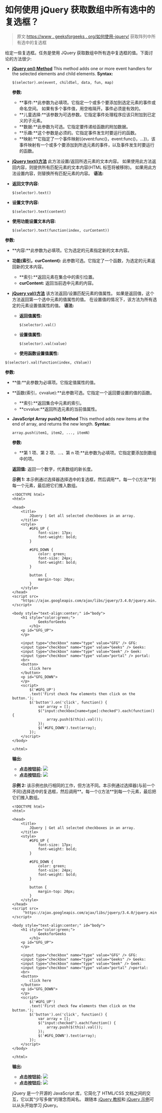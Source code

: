 # 如何使用 jQuery 获取数组中所有选中的复选框？

> 原文:[https://www . geeksforgeeks . org/如何使用-jquery/](https://www.geeksforgeeks.org/how-to-get-all-selected-checkboxes-in-an-array-using-jquery/) 获取阵列中所有选中的复选框

给定一些复选框。任务是使用 JQuery 获取数组中所有选中复选框的值。下面讨论的方法很少:

*   [**jQuery on() Method**](https://www.geeksforgeeks.org/jquery-on-with-examples/)
    This method adds one or more event handlers for the selected elements and child elements.
    **Syntax:**

    ```
    $(selector).on(event, childSel, data, fun, map)

    ```

    **参数:**

    *   **事件:**此参数为必填项。它指定一个或多个要添加到选定元素的事件或命名空间。
        如果有多个事件值，用空格隔开。事件必须是有效的。
    *   **儿童选择:**该参数为可选参数。它指定事件处理程序应该只附加到已定义的子元素。
    *   **数据:**此参数为可选。它指定要传递给函数的附加数据。
    *   **乐趣:**这个参数是必须的。它指定事件发生时要运行的函数。
    *   **映射:**它指定了一个事件映射({event:func()，event:func()，…})，该事件映射有一个或多个要添加到所选元素的事件，以及事件发生时要运行的函数。
*   [**jQuery text()方法**](https://www.geeksforgeeks.org/jquery-text-method/)
    此方法设置/返回所选元素的文本内容。
    如果使用此方法返回内容，则提供所有匹配元素的文本内容(HTML 标签将被移除)。
    如果用此方法设置内容，则替换所有匹配元素的内容。
    **语法:**

*   **返回文字内容:**

    ```
    $(selector).text()

    ```

*   **设置文字内容:**

    ```
    $(selector).text(content)

    ```

*   **使用功能设置文本内容:**

    ```
    $(selector).text(function(index, curContent))

    ```

**参数:**

*   **内容:**此参数为必填项。它为选定的元素指定新的文本内容。
*   **功能(索引，curContent):** 此参数可选。它指定了一个函数，为选定的元素返回新的文本内容。
    *   **索引:**返回元素在集合中的索引位置。
    *   **curContent:** 返回当前选中元素的内容。

*   [**jQuery val()方法**](https://www.geeksforgeeks.org/jquery-val-with-examples/)
    该方法返回/设置匹配元素的值属性。
    如果是返回值，这个方法返回第一个选中元素的值属性的值。
    在设置值的情况下，该方法为所有选定的元素设置值属性的值。
    **语法:**
    *   **返回值属性:**

        ```
        $(selector).val()

        ```

    *   **设置值属性:**

        ```
        $(selector).val(value)

        ```

    *   **使用函数设置值属性:**

```
$(selector).val(function(index, cValue))

```

**参数:**

*   **值:**此参数为必填项。它指定值属性的值。
*   **函数(索引，cvvalue):**此参数可选。它指定一个返回要设置的值的函数。
    *   **索引:**返回集合中元素的索引。
    *   **cvvalue:**返回所选元素的当前值属性。

*   **JavaScript Array push() Method**
    This method adds new items at the end of array, and returns the new length.
    **Syntax:**

    ```
    array.push(item1, item2, ..., itemN)

    ```

    **参数:**

    *   **第 1 项、第 2 项、…、第 n 项:**此参数为必填项。它指定要添加到数组中的项。

    **返回值:**
    返回一个数字，代表数组的新长度。

    **示例 1:** 本示例通过选择器选择选中的复选框，然后调用**。每一个()方法**到每一个元素，最后把它们推入数组。

    ```
    <!DOCTYPE html>
    <html>

    <head>
        <title>
            JQuery | Get all selected checkboxes in an array.
        </title>
        <style>
            #GFG_UP {
                font-size: 17px;
                font-weight: bold;
            }

            #GFG_DOWN {
                color: green;
                font-size: 24px;
                font-weight: bold;
            }

            button {
                margin-top: 20px;
            }
        </style>
    </head>
    <script src=
        "https://ajax.googleapis.com/ajax/libs/jquery/3.4.0/jquery.min.js">
    </script>

    <body style="text-align:center;" id="body">
        <h1 style="color:green;">  
                GeeksforGeeks  
            </h1>
        <p id="GFG_UP">
        </p>

        <input type="checkbox" name="type" value="GFG" /> GFG:
        <input type="checkbox" name="type" value="Geeks" /> Geeks:
        <input type="checkbox" name="type" value="Geek" /> Geek:
        <input type="checkbox" name="type" value="portal" /> portal:
        <br>
        <button>
            click here
        </button>
        <p id="GFG_DOWN">
        </p>
        <script>
            $('#GFG_UP')
            .text('First check few elements then click on the button.');
            $('button').on('click', function() {
                var array = [];
                $("input:checkbox[name=type]:checked").each(function() {
                    array.push($(this).val());
                });
                $('#GFG_DOWN').text(array);
            });
        </script>
    </body>

    </html>
    ```

    **输出:**

    *   **点击按钮前:**
        ![](img/7c85bce76f9024236c68bbc67f5936db.png)
    *   **点击按钮后:**
        ![](img/d717915878235dea7e8b45b7799024ee.png)

    **示例 2:** 该示例也执行相同的工作，但方法不同。本示例通过选择器(与前一个不同)选择选中的复选框，然后调用**。每一个()方法**到每一个元素，最后把它们推入数组。

    ```
    <!DOCTYPE html>
    <html>

    <head>
        <title>
            JQuery | Get all selected checkboxes in an array.
        </title>
        <style>
            #GFG_UP {
                font-size: 17px;
                font-weight: bold;
            }

            #GFG_DOWN {
                color: green;
                font-size: 24px;
                font-weight: bold;
            }

            button {
                margin-top: 20px;
            }
        </style>
    </head>
    <script src=
         "https://ajax.googleapis.com/ajax/libs/jquery/3.4.0/jquery.min.js">
    </script>

    <body style="text-align:center;" id="body">
        <h1 style="color:green;">  
                GeeksforGeeks  
            </h1>
        <p id="GFG_UP">
        </p>

        <input type="checkbox" name="type" value="GFG" /> GFG:
        <input type="checkbox" name="type" value="Geeks" /> Geeks:
        <input type="checkbox" name="type" value="Geek" /> Geek:
        <input type="checkbox" name="type" value="portal" />portal:
        <br>
        <button>
            click here
        </button>
        <p id="GFG_DOWN">
        </p>
        <script>
            $('#GFG_UP')
            .text('First check few elements then click on the button.');
            $('button').on('click', function() {
                var array = [];
                $("input:checked").each(function() {
                    array.push($(this).val());
                });
                $('#GFG_DOWN').text(array);
            });
        </script>
    </body>

    </html>
    ```

    **输出:**

    *   **点击按钮前:**
        ![](img/7c85bce76f9024236c68bbc67f5936db.png)
    *   **点击按钮后:**
        ![](img/f06beabd05bcc0cd6baccca5b9c3e074.png)

    jQuery 是一个开源的 JavaScript 库，它简化了 HTML/CSS 文档之间的交互，它以其“少写多做”的理念而闻名。
    跟随本 [jQuery 教程](https://www.geeksforgeeks.org/jquery-tutorials/)和 [jQuery 示例](https://www.geeksforgeeks.org/jquery-examples/)可以从头开始学习 jQuery。